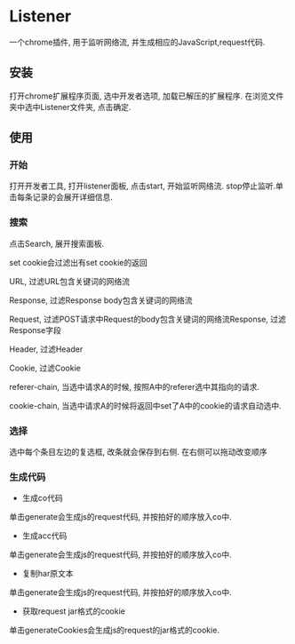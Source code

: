 # Listener
一个chrome插件, 用于监听网络流, 并生成相应的JavaScript,request代码.

## 安装
打开chrome扩展程序页面, 选中开发者选项, 加载已解压的扩展程序. 在浏览文件夹中选中Listener文件夹, 点击确定.


## 使用
### 开始
打开开发者工具, 打开listener面板, 点击start, 开始监听网络流. stop停止监听.单击每条记录的会展开详细信息.


### 搜索
点击Search, 展开搜索面板.

set cookie会过滤出有set cookie的返回

URL, 过滤URL包含关键词的网络流

Response, 过滤Response body包含关键词的网络流

Request, 过滤POST请求中Request的body包含关键词的网络流Response, 过滤Response字段

Header, 过滤Header

Cookie, 过滤Cookie

referer-chain, 当选中请求A的时候, 按照A中的referer选中其指向的请求.

cookie-chain, 当选中请求A的时候将返回中set了A中的cookie的请求自动选中.

### 选择

选中每个条目左边的复选框, 改条就会保存到右侧.
在右侧可以拖动改变顺序


### 生成代码

- 生成co代码

单击generate会生成js的request代码, 并按拍好的顺序放入co中.

- 生成acc代码

单击generate会生成js的request代码, 并按拍好的顺序放入co中.

- 复制har原文本

单击generate会生成js的request代码, 并按拍好的顺序放入co中.

- 获取request jar格式的cookie

单击generateCookies会生成js的request的jar格式的cookie.



